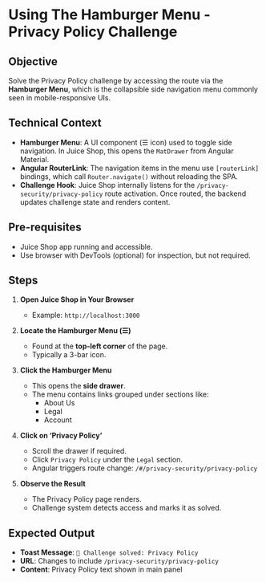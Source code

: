 # Using The Hamburger Menu - Privacy Policy Challenge

## Objective
Solve the Privacy Policy challenge by accessing the route via the **Hamburger Menu**, which is the collapsible side navigation menu commonly seen in mobile-responsive UIs.

## Technical Context

- **Hamburger Menu**: A UI component (☰ icon) used to toggle side navigation. In Juice Shop, this opens the `MatDrawer` from Angular Material.
- **Angular RouterLink**: The navigation items in the menu use `[routerLink]` bindings, which call `Router.navigate()` without reloading the SPA.
- **Challenge Hook**: Juice Shop internally listens for the `/privacy-security/privacy-policy` route activation. Once routed, the backend updates challenge state and renders content.

## Pre-requisites
- Juice Shop app running and accessible.
- Use browser with DevTools (optional) for inspection, but not required.

## Steps

1. **Open Juice Shop in Your Browser**
   - Example: `http://localhost:3000`

2. **Locate the Hamburger Menu (☰)**
   - Found at the **top-left corner** of the page.
   - Typically a 3-bar icon.

3. **Click the Hamburger Menu**
   - This opens the **side drawer**.
   - The menu contains links grouped under sections like:
     - About Us
     - Legal
     - Account

4. **Click on ‘Privacy Policy’**
   - Scroll the drawer if required.
   - Click `Privacy Policy` under the `Legal` section.
   - Angular triggers route change: `/#/privacy-security/privacy-policy`

5. **Observe the Result**
   - The Privacy Policy page renders.
   - Challenge system detects access and marks it as solved.

## Expected Output

- **Toast Message**: `🎉 Challenge solved: Privacy Policy`
- **URL**: Changes to include `/privacy-security/privacy-policy`
- **Content**: Privacy Policy text shown in main panel
